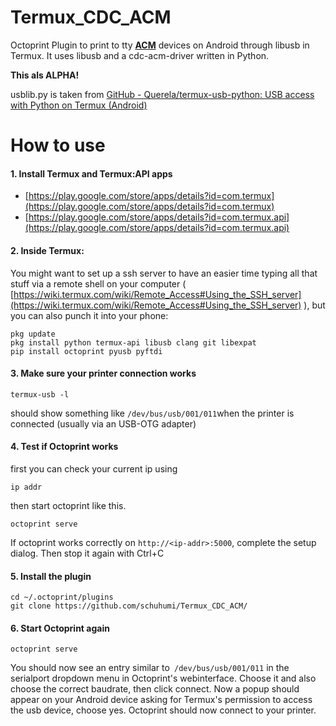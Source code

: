 # Termux_CDC_ACM

Octoprint Plugin to print to tty **<u>ACM</u>** devices on Android through libusb in Termux. It uses libusb and a cdc-acm-driver written in Python.

**This als ALPHA!**

usblib.py is taken from [GitHub - Querela/termux-usb-python: USB access with Python on Termux (Android)](https://github.com/Querela/termux-usb-python)

# How to use

#### 1. Install Termux and Termux:API apps
 - [https://play.google.com/store/apps/details?id=com.termux](https://play.google.com/store/apps/details?id=com.termux)
 - [https://play.google.com/store/apps/details?id=com.termux.api](https://play.google.com/store/apps/details?id=com.termux.api)

#### 2. Inside Termux:
You might want to set up a ssh server to have an easier time typing all that stuff via a remote shell on your computer ( [https://wiki.termux.com/wiki/Remote_Access#Using_the_SSH_server](https://wiki.termux.com/wiki/Remote_Access#Using_the_SSH_server) ), but you can also punch it into your phone:

```shell
pkg update
pkg install python termux-api libusb clang git libexpat
pip install octoprint pyusb pyftdi
```

#### 3. Make sure your printer connection works

```shell
termux-usb -l
```

should show something like `/dev/bus/usb/001/011`when the printer is connected (usually via an USB-OTG adapter)

#### 4. Test if Octoprint works

first you can check your current ip using

```shell
ip addr
```

then start octoprint like this.

```shell
octoprint serve
```

If octoprint works correctly on `http://<ip-addr>:5000`, complete the setup dialog. Then stop it again with Ctrl+C

#### 5. Install the plugin

```shell
cd ~/.octoprint/plugins
git clone https://github.com/schuhumi/Termux_CDC_ACM/
```

#### 6. Start Octoprint again

```shell
octoprint serve
```

You should now see an entry similar to` /dev/bus/usb/001/011` in the serialport dropdown menu in Octoprint's webinterface. Choose it and also choose the correct baudrate, then click connect. Now a popup should appear on your Android device asking for Termux's permission to access the usb device, choose yes. Octoprint should now connect to your printer.

